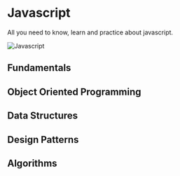 # Javascript

All you need to know, learn and practice about javascript.

![Javascript](https://www.freecodecamp.org/news/content/images/2020/04/jsposter.jpg)

## Fundamentals

## Object Oriented Programming

## Data Structures

## Design Patterns

## Algorithms

